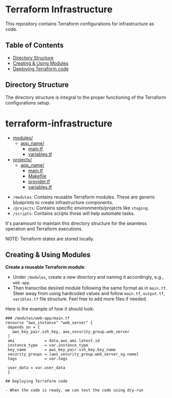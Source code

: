 # Terraform Infrastructure

This repository contains Terraform configurations for infrastructure as code.

## Table of Contents

- [Directory Structure](#directory-structure)
- [Creating & Using Modules](#creating--using-modules)
- [Deploying Terraform code](#deploying-terraform-code)


## Directory Structure

The directory structure is integral to the proper functioning of the Terraform configurations setup.

# terraform-infrastructure

* [modules/](./terraform-infrastructure/modules)
  * [app_name/](./terraform-infrastructure/modules/ec2)
    * [main.tf](./terraform-infrastructure/ec2/main.tf)
    * [variables.tf](./terraform-infrastructure/modules/ec2/variables.tf)
* [projects/](./terraform-infrastructure//projects)
  * [app_name/](./terraform-infrastructure//projects/ec2-app)
    * [main.tf](./terraform-infrastructure//projects/ec2-app/main.tf)
    * [Makefile](./terraform-infrastructure//projects/ec2-app/Makefile)
    * [provider.tf](./terraform-infrastacture/projects/project-name/provider.tf)
    * [variables.tf](./terraform-infrastructure/modules/ec2/variables.tf)




- `/modules`: Contains reusable Terraform modules. These are generic blueprints to create infrastructure components.
- `/projects`: Contains specific environments/projects like `staging`. 
- `/scripts`: Contains scripts those will help automate tasks. 


It's paramount to maintain this directory structure for the seamless operation and Terraform executions.

NOTE: Terraform states are stored locally.

## Creating & Using Modules
   

 **Create a reusable  Terraform module**:

   - Under `/modules`, create a new directory and naming it accordingly, e.g., `web-app`.
   - Then transcribe desired module following the same format as in `main.tf`. Steer away from using hardcoded values and follow `main.tf`, `output.tf`, `varibles.tf` file structure. Feel free to add more files if needed.
   
   Here is the example of how it should look:

   ```hcl
   ### /modules/web-app/main.tf
   resource "aws_instance" "web_server" {
    depends_on = [
      aws_key_pair.ssh_key, aws_security_group.web_server
    ]
    ami             = data.aws_ami.latest.id
    instance_type   = var.instance_type
    key_name        = aws_key_pair.ssh_key.key_name
    security_groups = [aws_security_group.web_server_sg.name]
    tags            = var.tags

    user_data = var.user_data
    }
    
## Deploying Terraform code
    
  - When the code is ready, we can test the code using dry-run
